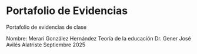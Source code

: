 # Portafolio de Evidencias
Portafolio de evidencias de clase

Nombre: Merari González Hernández
Teoría de la educación
Dr. Gener José Avilés Alatriste
Septiembre 2025
